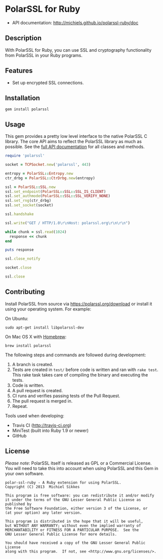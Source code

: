 PolarSSL for Ruby
=================

* API documentation: http://michiels.github.io/polarssl-ruby/doc

## Description

With PolarSSL for Ruby, you can use SSL and cryptography functionality from PolarSSL in your Ruby programs.

## Features

* Set up encrypted SSL connections.

## Installation

```
gem install polarssl
```

## Usage

This gem provides a pretty low level interface to the native PolarSSL C library.
The core API aims to reflect the PolarSSL library as much as possible. See the
[full API documentation](http://michiels.github.io/polarssl-ruby/doc/) for all classes and methods.

```ruby
require 'polarssl'

socket = TCPSocket.new('polarssl', 443)

entropy = PolarSSL::Entropy.new
ctr_drbg = PolarSSL::CtrDrbg.new(entropy)

ssl = PolarSSL::SSL.new
ssl.set_endpoint(PolarSSL::SSL::SSL_IS_CLIENT)
ssl.set_authmode(PolarSSL::SSL::SSL_VERIFY_NONE)
ssl.set_rng(ctr_drbg)
ssl.set_socket(socket)

ssl.handshake

ssl.write("GET / HTTP/1.0\r\nHost: polarssl.org\r\n\r\n")

while chunk = ssl.read(1024)
  response << chunk
end

puts response

ssl.close_notify

socket.close

ssl.close
```

## Contributing

Install PolarSSL from source via https://polarssl.org/download or install it using your operating system. For example:

On Ubuntu:

```
sudo apt-get install libpolarssl-dev
```

On Mac OS X with [Homebrew](http://mxcl.github.io/homebrew/):

```
brew install polarssl
```

The following steps and commands are followed during development:

1. A branch is created.
2. Tests are created in `test/` before code is written and ran with `rake test`. This rake task takes care of compiling the binary and executing the tests.
3. Code is written.
4. A pull request is created.
5. CI runs and verifies passing tests of the Pull Request.
6. The pull request is merged in.
7. Repeat.

Tools used when developing:

* Travis CI (http://travis-ci.org)
* MiniTest (built into Ruby 1.9 or newer)
* GitHub

## License

*Please note*: PolarSSL itself is released as GPL or a Commercial License.
You will need to take this into account when using PolarSSL and this Gem in your
own software.

```
polar-ssl-ruby - A Ruby extension for using PolarSSL.
Copyright (C) 2013  Michiel Sikkes

This program is free software: you can redistribute it and/or modify
it under the terms of the GNU Lesser General Public License as published by
the Free Software Foundation, either version 3 of the License, or
(at your option) any later version.

This program is distributed in the hope that it will be useful,
but WITHOUT ANY WARRANTY; without even the implied warranty of
MERCHANTABILITY or FITNESS FOR A PARTICULAR PURPOSE.  See the
GNU Lesser General Public License for more details.

You should have received a copy of the GNU Lesser General Public License
along with this program.  If not, see <http://www.gnu.org/licenses/>.
```